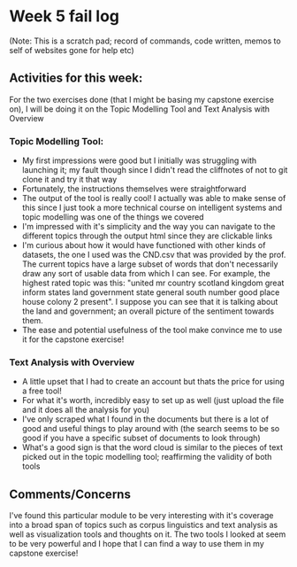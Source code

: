 # Week 5 fail log

(Note: This is a scratch pad; record of commands, code written, memos to self of websites gone for help etc)

## Activities for this week:  
For the two exercises done (that I might be basing my capstone exercise on), I will be doing it on the Topic Modelling Tool and Text Analysis with Overview  


### Topic Modelling Tool:  
- My first impressions were good but I initially was struggling with launching it; my fault though since I didn't read the cliffnotes of not to git clone it and try it that way
- Fortunately, the instructions themselves were straightforward
- The output of the tool is really cool! I actually was able to make sense of this since I just took a more technical course on intelligent systems and topic modelling was one of the things we covered
- I'm impressed with it's simplicity and the way you can navigate to the different topics through the output html since they are clickable links
- I'm curious about how it would have functioned with other kinds of datasets, the one I used was the CND.csv that was provided by the prof. The current topics have a large subset of words that don't necessarily draw any sort of usable data from which I can see. For example, the highest rated topic was this: "united mr country scotland kingdom great inform states land government state general south number good place house colony 2 present". I suppose you can see that it is talking about the land and government; an overall picture of the sentiment towards them.
- The ease and potential usefulness of the tool make convince me to use it for the capstone exercise!  

### Text Analysis with Overview  
- A little upset that I had to create an account but thats the price for using a free tool!  
- For what it's worth, incredibly easy to set up as well (just upload the file and it does all the analysis for you)
- I've only scraped what I found in the documents but there is a lot of good and useful things to play around with (the search seems to be so good if you have a specific subset of documents to look through)
- What's a good sign is that the word cloud is similar to the pieces of text picked out in the topic modelling tool; reaffirming the validity of both tools

## Comments/Concerns
I've found this particular module to be very interesting with it's coverage into a broad span of topics such as corpus linguistics and text analysis as well as visualization tools and thoughts on it. The two tools I looked at seem to be very powerful and I hope that I can find a way to use them in my capstone exercise!  
